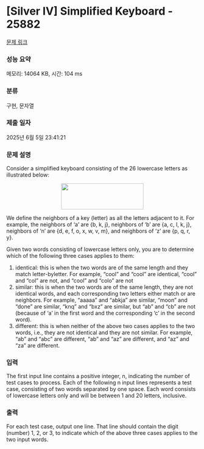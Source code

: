 # [Silver IV] Simplified Keyboard - 25882 

[문제 링크](https://www.acmicpc.net/problem/25882) 

### 성능 요약

메모리: 14064 KB, 시간: 104 ms

### 분류

구현, 문자열

### 제출 일자

2025년 6월 5일 23:41:21

### 문제 설명

<p>Consider a simplified keyboard consisting of the 26 lowercase letters as illustrated below:</p>

<p style="text-align: center;"><img alt="" src="https://upload.acmicpc.net/0ebf61c2-5efa-4446-bd24-643c024cc529/-/preview/" style="width: 216px; height: 68px;"></p>

<p>We define the neighbors of a key (letter) as all the letters adjacent to it. For example, the neighbors of ‘a’ are {b, k, j}, neighbors of ‘b’ are {a, c, l, k, j}, neighbors of ‘n’ are {d, e, f, o, x, w, v, m}, and neighbors of ‘z’ are {p, q, r, y}.</p>

<p>Given two words consisting of lowercase letters only, you are to determine which of the following three cases applies to them:</p>

<ol>
	<li>identical: this is when the two words are of the same length and they match letter-byletter. For example, “cool” and “cool” are identical, “cool” and “col” are not, and “cool” and “colo” are not</li>
	<li>similar: this is when the two words are of the same length, they are not identical words, and each corresponding two letters either match or are neighbors. For example, “aaaaa” and “abkja” are similar, “moon” and “done” are similar, “knq” and “bxz” are similar, but “ab” and “cb” are not (because of ‘a’ in the first word and the corresponding ‘c’ in the second word).</li>
	<li>different: this is when neither of the above two cases applies to the two words, i.e., they are not identical and they are not similar. For example, “ab” and “abc” are different, “ab” and “az” are different, and “az” and “za” are different.</li>
</ol>

### 입력 

 <p>The first input line contains a positive integer, n, indicating the number of test cases to process. Each of the following n input lines represents a test case, consisting of two words separated by one space. Each word consists of lowercase letters only and will be between 1 and 20 letters, inclusive.</p>

### 출력 

 <p>For each test case, output one line. That line should contain the digit (number) 1, 2, or 3, to indicate which of the above three cases applies to the two input words.</p>

